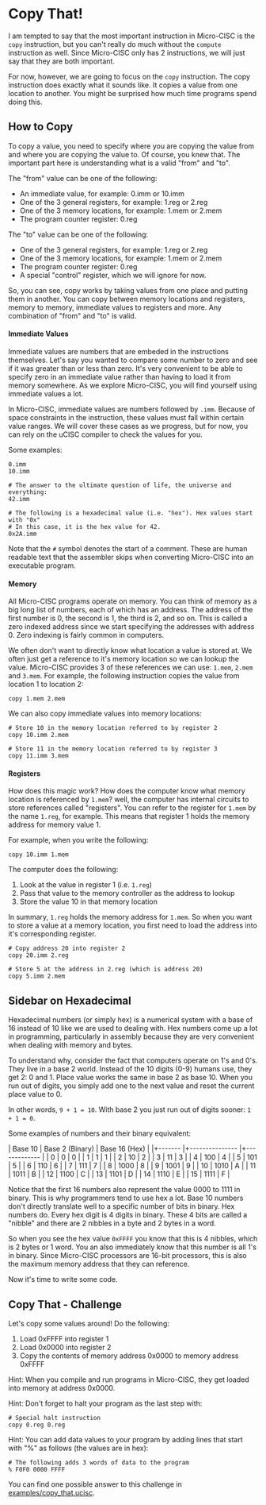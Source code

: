# Copy That!

I am tempted to say that the most important instruction in Micro-CISC is the
`copy` instruction, but you can't really do much without the `compute`
instruction as well. Since Micro-CISC only has 2 instructions, we will just say
that they are both important.

For now, however, we are going to focus on the `copy` instruction. The copy
instruction does exactly what it sounds like. It copies a value from one
location to another. You might be surprised how much time programs spend doing
this.

## How to Copy

To copy a value, you need to specify where you are copying the value from and
where you are copying the value to. Of course, you knew that. The important part
here is understanding what is a valid "from" and "to".

The "from" value can be one of the following:

* An immediate value, for example: 0.imm or 10.imm
* One of the 3 general registers, for example: 1.reg or 2.reg
* One of the 3 memory locations, for example: 1.mem or 2.mem
* The program counter register: 0.reg

The "to" value can be one of the following:

* One of the 3 general registers, for example: 1.reg or 2.reg
* One of the 3 memory locations, for example: 1.mem or 2.mem
* The program counter register: 0.reg
* A special "control" register, which we will ignore for now.

So, you can see, copy works by taking values from one place and putting them in
another. You can copy between memory locations and registers, memory to memory,
immediate values to registers and more. Any combination of "from" and "to" is
valid.

#### Immediate Values

Immediate values are numbers that are embeded in the instructions themselves.
Let's say you wanted to compare some number to zero and see if it was greater
than or less than zero. It's very convenient to be able to specify zero in an
immediate value rather than having to load it from memory somewhere. As we
explore Micro-CISC, you will find yourself using immediate values a lot.

In Micro-CISC, immediate values are numbers followed by `.imm`. Because of space
constraints in the instruction, these values must fall within certain value
ranges. We will cover these cases as we progress, but for now, you can rely on
the uCISC compiler to check the values for you.

Some examples:

```
0.imm
10.imm

# The answer to the ultimate question of life, the universe and everything:
42.imm

# The following is a hexadecimal value (i.e. "hex"). Hex values start with "0x"
# In this case, it is the hex value for 42.
0x2A.imm
```

Note that the `#` symbol denotes the start of a comment. These are human
readable text that the assembler skips when converting Micro-CISC into an
executable program.

#### Memory

All Micro-CISC programs operate on memory. You can think of memory as a big long
list of numbers, each of which has an address. The address of the first number
is 0, the second is 1, the third is 2, and so on. This is called a zero indexed
address since we start specifying the addresses with address 0. Zero indexing is
fairly common in computers.

We often don't want to directly know what location a value is stored at. We
often just get a reference to it's memory location so we can lookup the value.
Micro-CISC provides 3 of these references we can use: `1.mem`, `2.mem` and
`3.mem`. For example, the following instruction copies the value from location 1
to location 2:

```
copy 1.mem 2.mem
```

We can also copy immediate values into memory locations:

```
# Store 10 in the memory location referred to by register 2
copy 10.imm 2.mem

# Store 11 in the memory location referred to by register 3
copy 11.imm 3.mem
```

#### Registers

How does this magic work? How does the computer know what memory location is
referenced by `1.mem`? well, the computer has internal circuits to store
references called "registers". You can refer to the register for `1.mem` by the
name `1.reg`, for example. This means that register 1 holds the memory address
for memory value 1.

For example, when you write the following:

```
copy 10.imm 1.mem
```

The computer does the following:

1. Look at the value in register 1 (i.e. `1.reg`)
2. Pass that value to the memory controller as the address to lookup
3. Store the value 10 in that memory location

In summary, `1.reg` holds the memory address for `1.mem`. So when you want to
store a value at a memory location, you first need to load the address into it's
corresponding register.

```
# Copy address 20 into register 2
copy 20.imm 2.reg

# Store 5 at the address in 2.reg (which is address 20)
copy 5.imm 2.mem
```

## Sidebar on Hexadecimal

Hexadecimal numbers (or simply hex) is a numerical system with a base of 16
instead of 10 like we are used to dealing with. Hex numbers come up a lot in
programming, particularly in assembly because they are very convenient when
dealing with memory and bytes.

To understand why, consider the fact that computers operate on 1's and 0's. They
live in a base 2 world. Instead of the 10 digits (0-9) humans use, they get 2: 0
and 1. Place value works the same in base 2 as base 10. When you run out of
digits, you simply add one to the next value and reset the current place value
to 0.

In other words, `9 + 1 = 10`. With base 2 you just run out of digits sooner:
`1 + 1 = 0`.

Some examples of numbers and their binary equivalent:

| Base 10 | Base 2 (Binary) | Base 16 (Hex) |
|+------- |+--------------- |+------------- |
| 0       | 0               | 0             |
| 1       | 1               | 1             |
| 2       | 10              | 2             |
| 3       | 11              | 3             |
| 4       | 100             | 4             |
| 5       | 101             | 5             |
| 6       | 110             | 6             |
| 7       | 111             | 7             |
| 8       | 1000            | 8             |
| 9       | 1001            | 9             |
| 10      | 1010            | A             |
| 11      | 1011            | B             |
| 12      | 1100            | C             |
| 13      | 1101            | D             |
| 14      | 1110            | E             |
| 15      | 1111            | F             |

Notice that the first 16 numbers also represent the value 0000 to 1111 in
binary. This is why programmers tend to use hex a lot. Base 10 numbers don't
directly translate well to a specific number of bits in binary. Hex numbers do.
Every hex digit is 4 digits in binary. These 4 bits are called a "nibble" and
there are 2 nibbles in a byte and 2 bytes in a word.

So when you see the hex value `0xFFFF` you know that this is 4 nibbles, which is
2 bytes or 1 word. You an also immediately know that this number is all 1's in
binary. Since Micro-CISC processors are 16-bit processors, this is also the
maximum memory address that they can reference.

Now it's time to write some code.

## Copy That - Challenge

Let's copy some values around! Do the following:

1. Load 0xFFFF into register 1
2. Load 0x0000 into register 2
3. Copy the contents of memory address 0x0000 to memory address 0xFFFF

Hint: When you compile and run programs in Micro-CISC, they get loaded into
memory at address 0x0000.

Hint: Don't forget to halt your program as the last step with:

```
# Special halt instruction
copy 0.reg 0.reg
```

Hint: You can add data values to your program by adding lines that start with
"%" as follows (the values are in hex):

```
# The following adds 3 words of data to the program
% F0F0 0000 FFFF
```

You can find one possible answer to this challenge in
[examples/copy_that.ucisc](examples/copy_that.ucisc).
